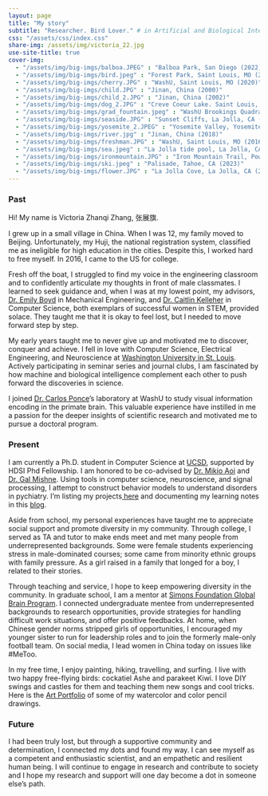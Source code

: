 ```yaml
---
layout: page
title: "My story"
subtitle: "Researcher. Bird Lover." # in Artificial and Biological Intelligence
css: "/assets/css/index.css"
share-img: /assets/img/victoria_22.jpg
use-site-title: true
cover-img:
  - "/assets/img/big-imgs/balboa.JPEG" : "Balboa Park, San Diego (2022)"
  - "/assets/img/big-imgs/bird.jpeg" : "Forest Park, Saint Louis, MO (2021)"
  - "/assets/img/big-imgs/cherry.JPG" : "WashU, Saint Louis, MO (2020)"
  - "/assets/img/big-imgs/child.JPG" : "Jinan, China (2000)"
  - "/assets/img/big-imgs/child_2.JPG" : "Jinan, China (2002)"
  - "/assets/img/big-imgs/dog_2.JPG" : "Creve Coeur Lake. Saint Louis, MO (2018)"
  - "/assets/img/big-imgs/grad_fountain.jpeg" : "WashU Brookings Quadrangle, Saint Louis, MO (2020)"
  - "/assets/img/big-imgs/seaside.JPG" : "Sunset Cliffs, La Jolla, CA (2021)"
  - "/assets/img/big-imgs/yosemite_2.JPEG" : "Yosemite Valley, Yosemite National Park, CA (2022)"
  - "/assets/img/big-imgs/river.jpg" : "Jinan, China (2018)"
  - "/assets/img/big-imgs/freshman.JPG" : "WashU, Saint Louis, MO (2016)"
  - "/assets/img/big-imgs/sea.jpeg" : "La Jolla tide pool, La Jolla, CA (2022)"
  - "/assets/img/big-imgs/ironmountain.JPG" : "Iron Mountain Trail, Poway, CA (2023)"
  - "/assets/img/big-imgs/ski.jpeg" : "Palisade, Tahoe, CA (2023)"
  - "/assets/img/big-imgs/flower.JPG" : "La Jolla Cove, La Jolla, CA (2021)"
---
```


<script src="https://ajax.googleapis.com/ajax/libs/jquery/3.4.1/jquery.min.js"></script>

<h3>Past</h3>
<p>
  Hi! My name is Victoria Zhanqi Zhang, 张展旗. 
</p>
<!-- <p>
  Hi! My name is Victoria Zhanqi Zhang, 张展旗. I am a Ph.D. student in Computer Science at UCSD, supported by HDSI Phd Fellowship. I am honored to be co-advised by <a href="https://aoilab.biosci.ucsd.edu/">Dr. Mikio Aoi</a> and <a href="http://mishne.ucsd.edu/">Dr. Gal Mishne</a>. Previously, I studied Computer Science and Electrical Engineering at Washington University in St. Louis. I was advised by <a href="https://ponce.hms.harvard.edu/">Dr. Carlos Ponce</a> as an undergrad research student. I was the Co-president of <a href="https://www.tbp.org/off/DisplayChapterInfo.cfm?ID=99">Tau Beta Pi Engineering Honor Society</a>, Missouri Gamma Chapter. 
</p> -->
<!-- <p>
  I am broadly interested in how machine and biological intelligence complement each other to push forward the discoveries of the brain. My research interests include machine learning, computational system neuroscience, optimization and signal processing. Specifically, I am currently interested in how human behavior reflects complex neural and physiological processes such as learning, perception, and decision-making in the brain. Using tools in machine learning, computational neuroscience, optimization, and signal processing, I attempt to construct unsupervised animal and human action recognition and behavior classification models to understand disorders in clinical settings. 
</p> -->
<p>I grew up in a small village in China. When I was 12, my family moved to Beijing. Unfortunately, my Huji, the national registration system, classified me as ineligible for high education in the cities. Despite this, I worked hard to free myself. In 2016, I came to the US for college.
</p>
<p>
  Fresh off the boat, I struggled to find my voice in the engineering classroom and to confidently articulate my thoughts in front of male classmates. I learned to seek guidance and, when I was at my lowest point, my advisors, <a href="https://engineering.wustl.edu/faculty/Emily-Boyd.html">Dr. Emily Boyd</a> in Mechanical Engineering, and <a href="https://engineering.wustl.edu/faculty/Caitlin-Kelleher.html">Dr. Caitlin Kelleher</a> in Computer Science, both exemplars of successful women in STEM, provided solace. They taught me that it is okay to feel lost, but I needed to move forward step by step. 
</p>

<p>
  My early years taught me to never give up and motivated me to discover, conquer and achieve. I fell in love with Computer Science, Electrical Engineering, and Neuroscience at <a href='https://wustl.edu/'>Washington University in St. Louis<a/>. Actively participating in seminar series and journal clubs, I am fascinated by how machine and biological intelligence complement each other to push forward the discoveries in science. 
</p>
<p>
 I joined <a href="https://ponce.hms.harvard.edu/">Dr. Carlos Ponce</a>’s laboratory at WashU to study visual information encoding in the primate brain. This valuable experience have instilled in me a passion for the deeper insights of scientific research and motivated me to pursue a doctoral program.
</p>
<h3>Present</h3>
<p>
  I am currently a Ph.D. student in Computer Science at <a href='https://ucsd.edu/'>UCSD<a/>, supported by HDSI Phd Fellowship. I am honored to be co-advised by <a href="https://aoilab.biosci.ucsd.edu/">Dr. Mikio Aoi</a> and <a href="http://mishne.ucsd.edu/">Dr. Gal Mishne</a>. Using tools in computer science,  neuroscience, and signal processing, I attempt to construct behavior models to understand disorders in pychiatry. I’m listing my projects<a href="https://zhanqizhang66.github.io/blog/"> here</a> and documenting my learning notes in this <a href="https://zhanqizhang66.github.io/blog/">blog</a>.   
</p>

<p>
  Aside from school, my personal experiences have taught me to appreciate social support and
promote diversity in my community. Through college, I served as TA and tutor to make ends
meet and met many people from underrepresented backgrounds. Some were female students
experiencing stress in male-dominated courses; some came from minority ethnic groups with
family pressure. As a girl raised in a family that longed for a boy, I related
to their stories.
</p> 
<p>
Through teaching and service, I hope to keep empowering diversity in the community. In graduate school, I am a mentor at <a href="https://www.simonsfoundation.org/collaborations/global-brain/people/?category=global-brain-surf-mentors&type=global-brain-fellows">Simons Foundation Global Brain Program</a>. I connected undergraduate mentee from underrepresented backgrounds to research opportunities, provide strategies for handling difficult work situations, and offer positive feedbacks. At home, when Chinese gender norms stripped girls of opportunities, I encouraged my younger sister to run for leadership roles and to join the formerly male-only
football team. On social media, I lead women in China today on issues like #MeToo. 
</p>
<p>
  In my free time, I enjoy painting, hiking, travelling, and surfing. I live with two happy free-flying birds: cockatiel Ashe and parakeet Kiwi. I love DIY swings and castles for them and teaching them new songs and cool tricks. Here is the <a href="https://zhanqizhang66.github.io/art/">Art Portfolio</a> of some of my watercolor and color pencil drawings. 
</p>
<h3>Future</h3>
<p>
  I had been truly lost, but through a supportive community and determination, I connected my
dots and found my way. I can see myself as a
competent and enthusiastic scientist, and an empathetic and resilient human being. I will
continue to engage in research and contribute to society and I hope my research and support
will one day become a dot in someone else’s path.
</p>

